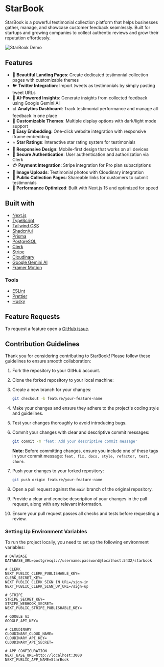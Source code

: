 # StarBook

StarBook is a powerful testimonial collection platform that helps businesses gather, manage, and showcase customer feedback seamlessly. Built for startups and growing companies to collect authentic reviews and grow their reputation effortlessly.

![StarBook Demo](https://github.com/user-attachments/assets/placeholder-demo-image.png)

## Features

- 🎨 **Beautiful Landing Pages**: Create dedicated testimonial collection pages with customizable themes
- 🐦 **Twitter Integration**: Import tweets as testimonials by simply pasting tweet URLs
- 🤖 **AI-Powered Insights**: Generate insights from collected feedback using Google Gemini AI
- 📊 **Analytics Dashboard**: Track testimonial performance and manage all feedback in one place
- 🎨 **Customizable Themes**: Multiple display options with dark/light mode support
- 🔗 **Easy Embedding**: One-click website integration with responsive iframe embedding
- ⭐ **Star Ratings**: Interactive star rating system for testimonials
- 📱 **Responsive Design**: Mobile-first design that works on all devices
- 🔐 **Secure Authentication**: User authentication and authorization via Clerk
- 💳 **Payment Integration**: Stripe integration for Pro plan subscriptions
- 📸 **Image Uploads**: Testimonial photos with Cloudinary integration
- 🎯 **Public Collection Pages**: Shareable links for customers to submit testimonials
- 🚀 **Performance Optimized**: Built with Next.js 15 and optimized for speed

## Built with

- [Next.js](https://nextjs.org/)
- [TypeScript](https://www.typescriptlang.org/)
- [Tailwind CSS](https://tailwindcss.com/)
- [Shadcn/ui](https://ui.shadcn.com/)
- [Prisma](https://www.prisma.io/)
- [PostgreSQL](https://www.postgresql.org/)
- [Clerk](https://clerk.com/)
- [Stripe](https://stripe.com/)
- [Cloudinary](https://cloudinary.com/)
- [Google Gemini AI](https://ai.google.dev/)
- [Framer Motion](https://www.framer.com/motion/)

### Tools

- [ESLint](https://eslint.org/)
- [Prettier](https://prettier.io/)
- [Husky](https://typicode.github.io/husky/)

## Feature Requests

To request a feature open a [GitHub issue](https://github.com/yourusername/starbook/issues).

## Contribution Guidelines

Thank you for considering contributing to StarBook! Please follow these guidelines to ensure smooth collaboration:

1. Fork the repository to your GitHub account.
2. Clone the forked repository to your local machine:
3. Create a new branch for your changes:

   ```bash
   git checkout -b feature/your-feature-name
   ```

4. Make your changes and ensure they adhere to the project's coding style and guidelines.
5. Test your changes thoroughly to avoid introducing bugs.
6. Commit your changes with clear and descriptive commit messages:

   ```bash
   git commit -m 'feat: Add your descriptive commit message'
   ```

   **Note:** Before committing changes, ensure you include one of these tags in your commit message: `feat, fix, docs, style, refactor, test, chore`.

7. Push your changes to your forked repository:

   ```bash
   git push origin feature/your-feature-name
   ```

8. Open a pull request against the `main` branch of the original repository.
9. Provide a clear and concise description of your changes in the pull request, along with any relevant information.
10. Ensure your pull request passes all checks and tests before requesting a review.

### Setting Up Environment Variables

To run the project locally, you need to set up the following environment variables:

```env
# DATABASE
DATABASE_URL=postgresql://username:password@localhost:5432/starbook

# CLERK
NEXT_PUBLIC_CLERK_PUBLISHABLE_KEY=
CLERK_SECRET_KEY=
NEXT_PUBLIC_CLERK_SIGN_IN_URL=/sign-in
NEXT_PUBLIC_CLERK_SIGN_UP_URL=/sign-up

# STRIPE
STRIPE_SECRET_KEY=
STRIPE_WEBHOOK_SECRET=
NEXT_PUBLIC_STRIPE_PUBLISHABLE_KEY=

# GOOGLE AI
GOOGLE_API_KEY=

# CLOUDINARY
CLOUDINARY_CLOUD_NAME=
CLOUDINARY_API_KEY=
CLOUDINARY_API_SECRET=

# APP CONFIGURATION
NEXT_BASE_URL=http://localhost:3000
NEXT_PUBLIC_APP_NAME=StarBook
```
